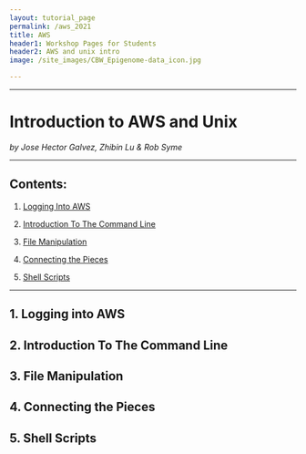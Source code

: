 ```yaml
---
layout: tutorial_page
permalink: /aws_2021
title: AWS
header1: Workshop Pages for Students
header2: AWS and unix intro
image: /site_images/CBW_Epigenome-data_icon.jpg

---
```


-----------------------

# Introduction to AWS and Unix

*by Jose Hector Galvez, Zhibin Lu & Rob Syme*

---

## Contents:

1. [Logging Into AWS](#logging_in)

2. [Introduction To The Command Line](#introduction)

3. [File Manipulation](#file_manipulation)

4. [Connecting the Pieces](#connecting_the_pieces)

5. [Shell Scripts](#scripts)


---
<a name="logging_in"></a>
## 1. Logging into AWS

<a name="introduction"></a>
## 2. Introduction To The Command Line

<a name="file_manipulation"></a>
## 3. File Manipulation

<a name="connecting_the_pieces"></a>
## 4. Connecting the Pieces

<a name="scripts"></a>
## 5. Shell Scripts


<!-- <details>
  <summary>
**Optional connection option** (click here)
  </summary>

Using `ssh` command to connect to the Calcul Quebec Secure Cloud.

```{bash}
ssh user01@login1.cbw-oct-2020.calculquebec.cloud

```

You will be in your home folder. At this step, before continuing, request an interactive compute node for the workshop using the following command:

```{bash}
salloc -N 1 -n 2  --mem 7000

```
</details> -->

